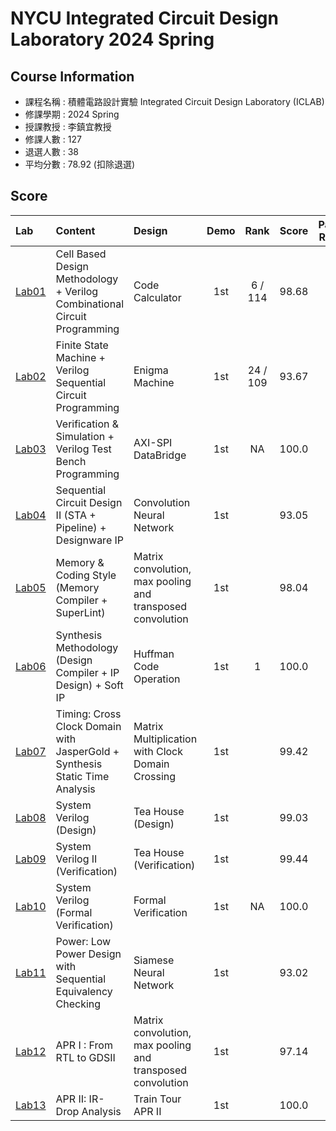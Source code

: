 # NYCU Integrated Circuit Design Laboratory 2024 Spring

## Course Information
- 課程名稱 : 積體電路設計實驗 Integrated Circuit Design Laboratory (ICLAB)
- 修課學期 : 2024 Spring
- 授課教授 : 李鎮宜教授
- 修課人數 : 127
- 退選人數 : 38
- 平均分數 : 78.92 (扣除退選)

## Score
|Lab|Content|Design|Demo|Rank|Score|Pass Rate|
|:--|:------|:-----|:--:|:--:|:---:|:-------:|
| [Lab01](https://github.com/therealczr15/NYCU_ICLAB_2024S/tree/main/Lab01) | Cell Based Design Methodology +  Verilog Combinational Circuit Programming       | Code Calculator                                            | 1st | 6 / 114 | 98.68 | |
| [Lab02](https://github.com/therealczr15/NYCU_ICLAB_2024S/tree/main/Lab02) | Finite State Machine + Verilog Sequential Circuit Programming                    | Enigma Machine                                             | 1st | 24 / 109 | 93.67 | |
| [Lab03](https://github.com/therealczr15/NYCU_ICLAB_2024S/tree/main/Lab03) | Verification & Simulation + Verilog Test Bench Programming                       | AXI-SPI DataBridge                                         | 1st | NA | 100.0 | |
| [Lab04](https://github.com/therealczr15/NYCU_ICLAB_2024S/tree/main/Lab04) | Sequential Circuit Design II (STA + Pipeline) + Designware IP                    | Convolution Neural Network                                 | 1st | | 93.05 | |
| [Lab05](https://github.com/therealczr15/NYCU_ICLAB_2024S/tree/main/Lab05) | Memory & Coding Style (Memory Compiler + SuperLint)                              | Matrix convolution, max pooling and transposed convolution | 1st | | 98.04 | |
| [Lab06](https://github.com/therealczr15/NYCU_ICLAB_2024S/tree/main/Lab06) | Synthesis Methodology (Design Compiler + IP Design) + Soft IP                    | Huffman Code Operation                                     | 1st | 1 | 100.0 | |
| [Lab07](https://github.com/therealczr15/NYCU_ICLAB_2024S/tree/main/Lab07) | Timing: Cross Clock Domain with JasperGold + Synthesis Static Time Analysis      | Matrix Multiplication with Clock Domain Crossing           | 1st | | 99.42 | |
| [Lab08](https://github.com/therealczr15/NYCU_ICLAB_2024S/tree/main/Lab08) | System Verilog (Design)                                                          | Tea House (Design)                                         | 1st | | 99.03 | |
| [Lab09](https://github.com/therealczr15/NYCU_ICLAB_2024S/tree/main/Lab09) | System Verilog II (Verification)                                                 | Tea House (Verification)                                   | 1st | | 99.44 | |
| [Lab10](https://github.com/therealczr15/NYCU_ICLAB_2024S/tree/main/Lab10) | System Verilog (Formal Verification)                                             | Formal Verification                                        | 1st | NA | 100.0 | |
| [Lab11](https://github.com/therealczr15/NYCU_ICLAB_2024S/tree/main/Lab11) | Power: Low Power Design with Sequential Equivalency Checking                     | Siamese Neural Network                                     | 1st | | 93.02 | |
| [Lab12](https://github.com/therealczr15/NYCU_ICLAB_2024S/tree/main/Lab12) | APR I : From RTL to GDSII                                                        | Matrix convolution, max pooling and transposed convolution | 1st | | 97.14 | |
| [Lab13](https://github.com/therealczr15/NYCU_ICLAB_2024S/tree/main/Lab13) | APR II: IR-Drop Analysis                                                         | Train Tour APR II                                          | 1st | | 100.0 | |
